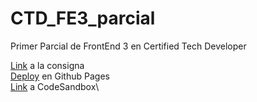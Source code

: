 # CTD_FE3_parcial
Primer Parcial de FrontEnd 3 en Certified Tech Developer 

[Link](https://github.com/Ivanszs/ctd-frontend3-primer-evaluacion) a la consigna\
[Deploy](https://arielbertotto.github.io/CTD_FE3_parcial/) en Github Pages\
[Link](https://codesandbox.io/s/github/arielbertotto/CTD_FE3_parcial) a CodeSandbox\
